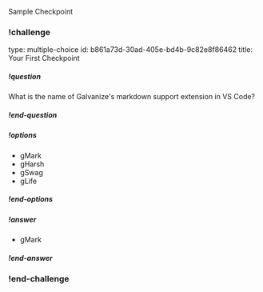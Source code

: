 Sample Checkpoint
### !challenge
type: multiple-choice
id: b861a73d-30ad-405e-bd4b-9c82e8f86462
title: Your First Checkpoint
##### !question
What is the name of Galvanize's markdown support extension in VS Code?

##### !end-question
##### !options
* gMark
* gHarsh
* gSwag
* gLife
##### !end-options
##### !answer
* gMark
##### !end-answer
### !end-challenge